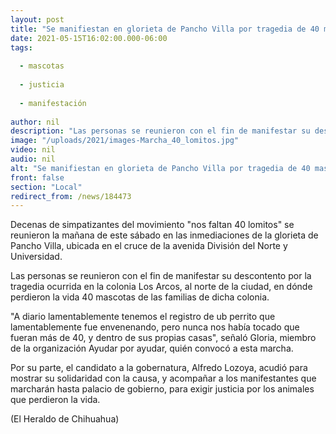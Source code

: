```yaml
---
layout: post
title: "Se manifiestan en glorieta de Pancho Villa por tragedia de 40 mascotas"
date: 2021-05-15T16:02:00.000-06:00
tags:
  
  - mascotas
  
  - justicia
  
  - manifestación
  
author: nil
description: "Las personas se reunieron con el fin de manifestar su descontento por la tragedia ocurrida en la colonia Los Arcos, al norte de la ciudad"
image: "/uploads/2021/images-Marcha_40_lomitos.jpg"
video: nil
audio: nil
alt: "Se manifiestan en glorieta de Pancho Villa por tragedia de 40 mascotas"
front: false
section: "Local"
redirect_from: /news/184473
---
```


Decenas de simpatizantes del movimiento "nos faltan 40 lomitos" se reunieron la mañana de este sábado en las inmediaciones de la glorieta de Pancho Villa, ubicada en el cruce de la avenida División del Norte y Universidad.

Las personas se reunieron con el fin de manifestar su descontento por la tragedia ocurrida en la colonia Los Arcos, al norte de la ciudad, en dónde perdieron la vida 40 mascotas de las familias de dicha colonia.

"A diario lamentablemente tenemos el registro de ub perrito que lamentablemente fue envenenando, pero nunca nos había tocado que fueran más de 40, y dentro de sus propias casas", señaló Gloria, miembro de la organización Ayudar por ayudar, quién convocó a esta marcha.

Por su parte, el candidato a la gobernatura, Alfredo Lozoya, acudió para mostrar su solidaridad con la causa, y acompañar a los manifestantes que marcharán hasta palacio de gobierno, para exigir justicia por los animales que perdieron la vida.

(El Heraldo de Chihuahua)